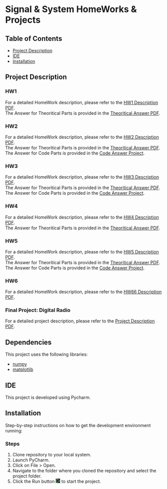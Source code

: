 # Signal & System HomeWorks & Projects

## Table of Contents
- [Project Description](#project-description)
- [IDE](#ide)
- [Installation](#installation)

## Project Description

### HW1
For a detailed HomeWork description, please refer to the [HW1 Description PDF](./HW1/HW1.pdf). <br />
The Answer for Theoritical Parts is provided in the [Theoritical Answer PDF](./HW1/HW1_9931061.pdf).

### HW2
For a detailed HomeWork description, please refer to the [HW2 Description PDF](./HW2/HW2.pdf). <br />
The Answer for Theoritical Parts is provided in the [Theoritical Answer PDF](./HW2/HW2_9931061.pdf). <br />
The Answer for Code Parts is provided in the [Code Answer Project](./HW2/SignalHW2).

### HW3
For a detailed HomeWork description, please refer to the [HW3 Description PDF](./HW3/HW3.pdf). <br />
The Answer for Theoritical Parts is provided in the [Theoritical Answer PDF](./HW3/HW3_9931061.pdf). <br />
The Answer for Code Parts is provided in the [Code Answer Project](./HW3/SignalHW3).

### HW4
For a detailed HomeWork description, please refer to the [HW4 Description PDF](./HW4/HW4.pdf). <br />
The Answer for Theoritical Parts is provided in the [Theoritical Answer PDF](./HW4/HW4_9931061.pdf). <br />

### HW5
For a detailed HomeWork description, please refer to the [HW5 Description PDF](./HW5/HW5.pdf). <br />
The Answer for Theoritical Parts is provided in the [Theoritical Answer PDF](./HW5/HW5_9931061.pdf). <br />
The Answer for Code Parts is provided in the [Code Answer Project](./HW5/SignalHW5).

### HW6
For a detailed HomeWork description, please refer to the [HW66 Description PDF](./HW6/HW6.pdf). <br />

### Final Project: Digital Radio
For a detailed project description, please refer to the [Project Description PDF](./Final%20Project/digital%20radio.pdf).

## Dependencies
This project uses the following libraries:

- [numpy](https://numpy.org/)
- [matplotlib](https://matplotlib.org/)

## IDE
This project is developed using Pycharm.

## Installation
Step-by-step instructions on how to get the development environment running:

### Steps
1. Clone repository to your local system.
2. Launch PyCharm.
3. Click on File > Open.
4. Navigate to the folder where you cloned the repository and select the project folder.
5. Click the Run button ![Run Image](./Pycharm_Run.PNG) to start the project.
